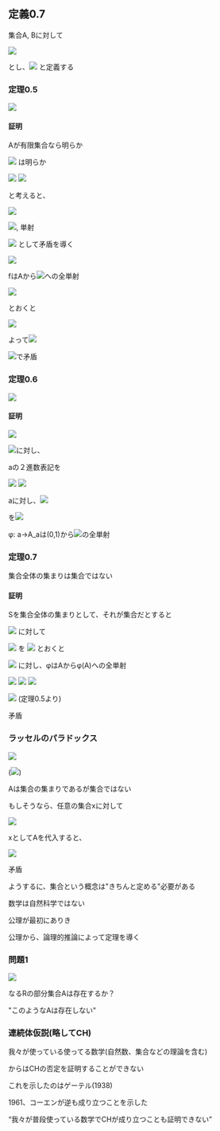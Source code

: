 ## 定義0.7

集合A, Bに対して

<img src="https://latex.codecogs.com/gif.latex?%5Cdpi%7B150%7D%20A%5EB%20%5Coverset%7Bdef%7D%7B%3D%7D%5C%7Bf%7Cf%3A%20B%5Crightarrow%20A%5C%7D">

とし、<img src="https://latex.codecogs.com/gif.latex?%5Cdpi%7B150%7D%20%7CA%7C%5E%7B%7CB%7C%7D%5Coverset%7Bdef%7D%7B%3D%7D%7CA%5EB%7C"> と定義する


### 定理0.5

<img src="https://latex.codecogs.com/gif.latex?%5Cdpi%7B150%7D%202%5E%7B%7CA%7C%7D%20%3E%20%7CA%7C">

#### 証明

Aが有限集合なら明らか

<img src="https://latex.codecogs.com/gif.latex?%5Cdpi%7B150%7D%202%5E%7B%7CA%7C%7D%20%5Cgeq%20%7CA%7C"> は明らか

<img src="https://latex.codecogs.com/gif.latex?%5Cdpi%7B150%7D%20%5Cbecause%20f%3A%20A%5Crightarrow%20%5C%7B0%2C%201%5C%7D">

<img src="https://latex.codecogs.com/gif.latex?%5Cdpi%7B150%7D%20f_a%28a%29%20%3D%20%5Cbegin%7Bcases%7D1%5C%20%28if%5C%20x%20%3D%20a%29%20%5C%5C%200%5C%20%28otherwise%29%5Cend%7Bcases%7D">

と考えると、

<img src="https://latex.codecogs.com/gif.latex?%5Cdpi%7B150%7D%20f_a%20%5Cneq%20f_b%20%5Cleftarrow%20a%20%5Cneq%20b">

<img src="https://latex.codecogs.com/gif.latex?%5Cdpi%7B150%7D%20%5CPhi%20%3A%20A%20%5Crightarrow%202%5EA">, 単射

<img src="https://latex.codecogs.com/gif.latex?%5Cdpi%7B150%7D%202%5E%7B%7CA%7C%7D%20%3D%20%7CA%7C"> として矛盾を導く

<img src="https://latex.codecogs.com/gif.latex?%5Cdpi%7B150%7D%20%5C%7B0%2C%201%5C%7D%5EA%20%3D%20%5C%7Bf%28a%29%7Ca%5Cin%20A%5C%7D">

fはAから<img src="https://latex.codecogs.com/gif.latex?%5Cdpi%7B150%7D%20%5C%7B0%2C%201%5C%7D%5EA">への全単射

<img src="https://latex.codecogs.com/gif.latex?%5Cdpi%7B150%7D%20g%28a%29%20%3D%20%5Cbegin%7Bcases%7D0%5C%20if%5C%20f%28a%29%28a%29%3D1%5C%5C1%5C%20if%5C%20f%28a%29%28a%29%3D0%5Cend%7Bcases%7D">

とおくと

<img src="https://latex.codecogs.com/gif.latex?%5Cdpi%7B150%7D%20%5Cforall%20a%20%5Cin%20A%20g%28a%29%20%5Cneq%20f%28a%29%28a%29">

よって<img src="https://latex.codecogs.com/gif.latex?%5Cdpi%7B150%7D%20g%20%5Cneq%20f%28a%29">

<img src="https://latex.codecogs.com/gif.latex?%5Cdpi%7B150%7D%20g%20%5Cin%20%5C%7B0%2C1%5C%7D%5EA%2C%20g%5Cin%20S">で矛盾

### 定理0.6

<img src="https://latex.codecogs.com/gif.latex?%5Cdpi%7B150%7D%202%5E%7B%7C%5CBbb%20N%7C%7D%20%3D%20%7C%5CBbb%20R%7C">

#### 証明

<img src="https://latex.codecogs.com/gif.latex?%5Cdpi%7B150%7D%20%7C%5CBbb%20R%7C%20%3D%20%7C%280%2C1%29%7C">

<img src="https://latex.codecogs.com/gif.latex?%5Cdpi%7B150%7D%20%280%2C1%29%5Cin%20a">に対し、

aの２進数表記を

<img src="https://latex.codecogs.com/gif.latex?%5Cdpi%7B150%7D%200.a_1a_2...">

<img src="https://latex.codecogs.com/gif.latex?%5Cdpi%7B150%7D%20a_i%20%3D%200%2C%201">

aに対し、<img src="https://latex.codecogs.com/gif.latex?%5Cdpi%7B150%7D%20A_a%20%5Cin%20%5C%7B0%2C1%5C%7D%5EN">

を<img src="https://latex.codecogs.com/gif.latex?%5Cdpi%7B150%7D%20i%20%5Cin%20A_a%20%5CLeftrightarrow%20a_i%20%3D%201">

φ: a->A_aは(0,1)から<img src="https://latex.codecogs.com/gif.latex?%5Cdpi%7B150%7D%20%5C%7B0%2C1%5C%7D%5EN">の全単射

### 定理0.7

集合全体の集まりは集合ではない

#### 証明

Sを集合全体の集まりとして、それが集合だとすると

<img src="https://latex.codecogs.com/gif.latex?%5Cdpi%7B150%7D%20a%20%5Cin%20%5C%7B0%2C1%5C%7D%5ES"> に対して

<img src="https://latex.codecogs.com/gif.latex?%5Cdpi%7B150%7D%20%5C%7B%5Cphi%5C%7D"> を <img src="https://latex.codecogs.com/gif.latex?%5Cdpi%7B150%7D%20%5Cphi%28a%29"> とおくと

<img src="https://latex.codecogs.com/gif.latex?%5Cdpi%7B150%7D%20%5C%7B0%2C1%5C%7D%5ES%3DA"> に対し、φはAからφ(A)への全単射

<img src="https://latex.codecogs.com/gif.latex?%5Cdpi%7B150%7D%20%7C%5Cphi%28A%29%7C%20%3D%20A">

<img src="https://latex.codecogs.com/gif.latex?%5Cdpi%7B150%7D%20%5Cphi%20%28A%29%5Cin%20S">


<img src="https://latex.codecogs.com/gif.latex?%5Cdpi%7B150%7D%20%7CA%7C%20%3D%202%5E%7B%7CS%7C%7D">

<img src="https://latex.codecogs.com/gif.latex?%5Cdpi%7B150%7D%20%7CA%7C%3D%7C%5Cphi%28A%29%5Cleq%20%7CS%7C%20%3C%202%5E%7B%7CS%7C%7D%20%3D%20%7CA%7C"> (定理0.5より)

矛盾

### ラッセルのパラドックス

<img src="https://latex.codecogs.com/gif.latex?%5Cdpi%7B150%7D%20%5C%7Bx%7Cx%5C%20is%5C%20Set%2C%20x%20%5Cnot%5Cin%20x%5C%7D%20%3D%20A">

(<img src="https://latex.codecogs.com/gif.latex?%5Cdpi%7B150%7D%20%5CBbb%20N%20%5Cnot%5Cin%20%5CBbb%20N">)

Aは集合の集まりであるが集合ではない

もしそうなら、任意の集合xに対して

<img src="https://latex.codecogs.com/gif.latex?%5Cdpi%7B150%7D%20x%5Cin%20A%20%5CLeftrightarrow%20x%20%5Cnot%5Cin%20x">

xとしてAを代入すると、

<img src="https://latex.codecogs.com/gif.latex?%5Cdpi%7B150%7D%20A%5Cin%20A%20%5CLeftrightarrow%20A%5Cnot%5Cin%20A">

矛盾

ようするに、集合という概念は"きちんと定める"必要がある

数学は自然科学ではない

公理が最初にありき

公理から、論理的推論によって定理を導く

### 問題1

<img src="https://latex.codecogs.com/gif.latex?%5Cdpi%7B150%7D%20%7C%5CBbb%20R%7C%20%3E%20%7CA%7C%20%3E%20%7C%5CBbb%20N%7C">

なるRの部分集合Aは存在するか？

"このようなAは存在しない"

### 連続体仮説(略してCH)

我々が使っている使ってる数学(自然数、集合などの理論を含む)

からはCHの否定を証明することができない

これを示したのはゲーテル(1938)

1961、コーエンが逆も成り立つことを示した

“我々が普段使っている数学でCHが成り立つことも証明できない”
